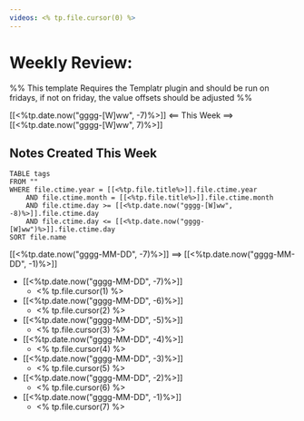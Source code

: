```yaml
---
videos: <% tp.file.cursor(0) %>
---
```


# Weekly Review:

%% This template Requires the Templatr plugin and should be run on fridays, if not on friday, the value offsets should be adjusted %%

[[<%tp.date.now("gggg-[W]ww", -7)%>]] <== This Week ==> [[<%tp.date.now("gggg-[W]ww", 7)%>]]

## Notes Created This Week

```dataview
TABLE tags
FROM ""
WHERE file.ctime.year = [[<%tp.file.title%>]].file.ctime.year 
	AND file.ctime.month = [[<%tp.file.title%>]].file.ctime.month
	AND file.ctime.day >= [[<%tp.date.now("gggg-[W]ww", -8)%>]].file.ctime.day
	AND file.ctime.day <= [[<%tp.date.now("gggg-[W]ww")%>]].file.ctime.day
SORT file.name
```

[[<%tp.date.now("gggg-MM-DD", -7)%>]] ==> [[<%tp.date.now("gggg-MM-DD", -1)%>]] 

- [[<%tp.date.now("gggg-MM-DD", -7)%>]] 
	- <% tp.file.cursor(1) %>
- [[<%tp.date.now("gggg-MM-DD", -6)%>]] 
	- <% tp.file.cursor(2) %>
- [[<%tp.date.now("gggg-MM-DD", -5)%>]] 
	- <% tp.file.cursor(3) %>
- [[<%tp.date.now("gggg-MM-DD", -4)%>]] 
	- <% tp.file.cursor(4) %>
- [[<%tp.date.now("gggg-MM-DD", -3)%>]] 
	- <% tp.file.cursor(5) %>
- [[<%tp.date.now("gggg-MM-DD", -2)%>]] 
	- <% tp.file.cursor(6) %>
- [[<%tp.date.now("gggg-MM-DD", -1)%>]] 
	- <% tp.file.cursor(7) %>
